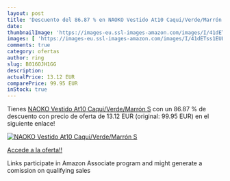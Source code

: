 ```yaml
---
layout: post
title: 'Descuento del 86.87 % en NAOKO Vestido At10 Caqui/Verde/Marrón S'
date: 
thumbnailImage: 'https://images-eu.ssl-images-amazon.com/images/I/41dETss1EUL._SL200_.jpg'
images: [ 'https://images-eu.ssl-images-amazon.com/images/I/41dETss1EUL._SL200_.jpg' ]
comments: true
category: ofertas
author: ring
slug: B016OJH1GG
description:
actualPrice: 13.12 EUR
comparePrice: 99.95 EUR
inStock: true
---
```


Tienes [NAOKO Vestido At10 Caqui/Verde/Marrón S](https://www.amazon.es/dp/B016OJH1GG/?tag=tolees-21) con un 86.87 % de descuento con precio de oferta de 13.12 EUR (original: 99.95 EUR) en el siguiente enlace!

[![NAOKO Vestido At10 Caqui/Verde/Marrón S](https://images-eu.ssl-images-amazon.com/images/I/41dETss1EUL._SL200_.jpg)](https://www.amazon.es/dp/B016OJH1GG/?tag=tolees-21)

[Accede a la oferta!!](https://www.amazon.es/dp/B016OJH1GG/?tag=tolees-21)

Links participate in Amazon Associate program and might generate a comission on qualifying sales


